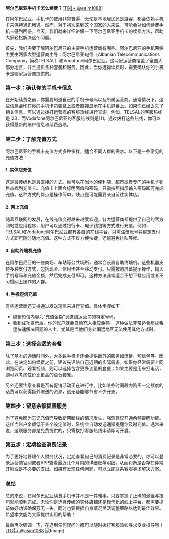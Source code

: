 **阿尔巴尼亚手机卡怎么续费？**[[TG💪+ @esim1088](https://t.me/s/esim1088)]

在阿尔巴尼亚，手机卡的使用非常普遍，无论是本地居民还是游客，都会依赖手机卡来保持通讯畅通。然而，对于初次来到这个国家的人来说，可能会对如何续费手机卡感到困惑。今天，我们就来详细讲解一下阿尔巴尼亚手机卡的续费方法，帮助大家轻松解决这个问题。

首先，我们需要了解阿尔巴尼亚的主要手机运营商有哪些。阿尔巴尼亚的手机网络主要由两家大型运营商主导：阿尔巴尼亚电信（Albanian Telecommunications Company，简称TELSAL）和Vodafone阿尔巴尼亚。这两家运营商覆盖了全国大部分地区，并且提供各种套餐和服务。因此，当你选择续费时，需要确认你的手机卡是哪家运营商提供的。

### **第一步：确认你的手机卡信息**

在开始续费之前，你需要知道自己的手机卡号码以及所属运营商。通常情况下，这些信息会印在你的手机卡包装盒上或者直接显示在手机屏幕上。如果你已经丢失了相关信息，可以通过拨打运营商的客服热线进行查询。例如，TELSAL的客服热线是123，而Vodafone阿尔巴尼亚的客服热线则是111。通过拨打这些热线，你可以获得最新的账户信息和续费选项。

### **第二步：了解充值方式**

阿尔巴尼亚的手机卡充值方式多种多样，适合不同人群的需求。以下是一些常见的充值方法：

#### **1. 实体店充值**
这是最传统也是最直接的方式。你可以在当地的便利店、超市或者专门的手机卡销售点找到充值卡。充值卡上面会标明面值和密码，只需按照指示输入密码即可完成充值。这种方式的优点是操作简单，缺点是可能需要亲自前往实体店。

#### **2. 网上充值**
随着互联网的发展，在线充值变得越来越受欢迎。各大运营商都提供了自己的官方网站或应用程序，用户可以通过银行卡、电子钱包等方式进行充值。例如，TELSAL和Vodafone阿尔巴尼亚都有各自的在线平台，只需注册账号并绑定支付方式即可随时随地充值。这种方式不仅方便快捷，还能避免排队等候。

#### **3. 自助终端机充值**
在阿尔巴尼亚的一些商场、车站等公共场所，通常会设置自助终端机。这些机器支持多种支付方式，包括现金、信用卡甚至移动支付。只需按照屏幕提示操作，输入手机号码和充值金额，然后完成支付即可。这种方法非常适合不想下载应用或者不习惯网上操作的人群。

#### **4. 手机短信充值**
有些运营商还支持通过发送短信来进行充值。具体步骤如下：
- 编辑短信内容为“充值金额”发送到运营商的特定号码。
- 收到成功提示后，你的账户就会自动充入相应金额。
这种做法非常适合那些希望快速解决问题的人士，尤其是当他们身处偏远地区无法使用其他方式时。

### **第三步：选择合适的套餐**

除了基本的通话时间外，大多数手机卡还会提供额外的服务如流量、短信包等。因此，在决定如何续费之前，建议先评估自己近期的实际需求。如果你经常需要上网浏览网页、观看视频，则可以选择包含更多流量的套餐；如果主要是用来打电话，则可以考虑性价比更高的语音套餐。

另外还要注意查看是否有促销活动正在进行中。比如某些时间段内购买一定额度的话费可以获得额外赠送的资源，这无疑能够节省不少开支。

### **第四步：留意余额提醒服务**

为了避免因为忘记充值而导致断网断线的情况发生，强烈建议开通余额提醒功能。这样当账户余额低于某个设定值时，系统会自动发送通知提醒你及时充值。通常来说，这项服务都是免费提供的，只需拨打客服热线申请即可开启。

### **第五步：定期检查消费记录**

为了更好地管理个人财务状况，定期查看自己的消费记录是非常必要的。你可以登录运营商官网或者APP查看最近几个月内的详细账单明细，从而判断是否存在异常开销或是不必要的支出。如果有发现任何问题，可以立即联系客服寻求解决方案。

### **总结**

总的来说，在阿尔巴尼亚续费手机卡并不是一件难事，只要掌握了正确的途径与技巧就能顺利完成。无论你是选择传统的实体店铺还是现代化的线上平台，都需要提前做好功课确保万无一失。同时也要根据自身情况灵活调整策略以达到最佳效果。希望本文能为大家提供实用的帮助！

最后再次强调一下，在遇到任何疑问时都可以随时拨打客服热线寻求专业指导哦！[[TG💪+ @esim1088](https://t.me/s/esim1088) ![Image](https://i.postimg.cc/4NQfJmqS/Snipaste-2025-05-13-00-14-12.png)]
